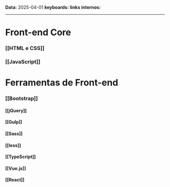 
**Data:** 2025-04-01
**keyboards:** 
**links internos:** 
___

# Front-end Core

### [[HTML e CSS]]

### [[JavaScript]]

# Ferramentas de Front-end

### [[Bootstrap]]

#### [[jQuery]]

#### [[Gulp]]

#### [[Sass]]

#### [[less]]

#### [[TypeScript]]

#### [[Vue.js]]

#### [[React]]





